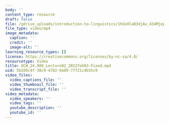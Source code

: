 ```yaml
---
body: ''
content_type: resource
draft: false
file: /gdrive_uploads/introduction-to-linguistics/1hGsHloB3djAu_434Mjepx3CTbvAhA6wa/ocw_24900_lecture02_2022feb03-fixed.mp4
file_type: video/mp4
image_metadata:
  caption: ''
  credit: ''
  image-alt: ''
learning_resource_types: []
license: https://creativecommons.org/licenses/by-nc-sa/4.0/
resourcetype: Video
title: OCW_24.900_Lecture02_2022feb03-Fixed.mp4
uid: 5b2d9c4f-38c9-4782-9a09-77f21c4b55c9
video_files:
  video_captions_file: ''
  video_thumbnail_file: ''
  video_transcript_file: ''
video_metadata:
  video_speakers: ''
  video_tags: ''
  youtube_description: ''
  youtube_id: ''
---
```

